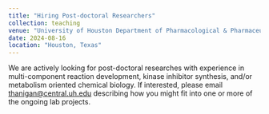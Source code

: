 ```yaml
---
title: "Hiring Post-doctoral Researchers"
collection: teaching
venue: "University of Houston Department of Pharmacological & Pharmaceutical Sciences"
date: 2024-08-16
location: "Houston, Texas"
---
```


We are actively looking for post-doctoral researches with experience in multi-component reaction development, kinase inhibitor synthesis, and/or metabolism oriented chemical biology. If interested, please email thanigan@central.uh.edu describing how you might fit into one or more of the ongoing lab projects.
